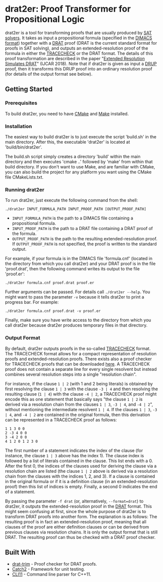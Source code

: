 # drat2er: Proof Transformer for Propositional Logic

drat2er is a tool for transforming proofs that are usually produced by [SAT solvers](https://en.wikipedia.org/wiki/Boolean_satisfiability_problem). It takes as input a propositional formula (specified in the [DIMACS format](http://www.satcompetition.org/2009/format-benchmarks2009.html)) together with a [DRAT](https://arxiv.org/pdf/1610.06229.pdf) proof (DRAT is the current standard format for proofs in SAT solving), and outputs an extended-resolution proof of the formula in either the [TRACECHECK](http://fmv.jku.at/tracecheck/README.tracecheck) or the DRAT format. The details of this proof transformation are described in the paper "[Extended Resolution Simulates DRAT](http://www.cs.utexas.edu/users/marijn/publications/ijcar18.pdf)" (IJCAR 2018). Note that if drat2er is given as input a [DRUP](http://www.cs.utexas.edu/~marijn/drup) proof, then it transforms this DRUP proof into an ordinary resolution proof (for details of the output format see below).

## Getting Started

### Prerequisites

To build drat2er, you need to have [CMake](https://cmake.org/) and [Make](https://www.gnu.org/software/make/) installed.

### Installation

The easiest way to build drat2er is to just execute the script 'build.sh' in the main directory. After this, the executable 'drat2er' is located at 'build/bin/drat2er'.

The build.sh script simply creates a directory 'build' within the main directory and then executes 'cmake ..' followed by 'make' from within that build directory. If you don't want to use Make, and are familiar with CMake, you can also build the project for any platform you want using the CMake file CMakeLists.txt.

### Running drat2er

To run drat2er, just execute the following command from the shell: 

`./drat2er INPUT_FORMULA_PATH INPUT_PROOF_PATH [OUTPUT_PROOF_PATH]`

* `INPUT_FORMULA_PATH` is the path to a DIMACS file containing a propositional formula.
* `INPUT_PROOF_PATH` is the path to a DRAT file containing a DRAT proof of the formula.
* `OUTPUT_PROOF_PATH` is the path to the resulting extended-resolution proof. If `OUTPUT_PROOF_PATH` is not specified, the proof is written to the standard output.

For example, if your formula is in the DIMACS file 'formula.cnf' (located in the directory from which you call drat2er) and your DRAT proof is in the file 'proof.drat', then the following command writes its output to the file 'proof.er':

`./drat2er formula.cnf proof.drat proof.er`

Further arguments can be passed. For details call `./drat2er --help`.
You might want to pass the parameter `-v` because it tells drat2er to print a progress bar. For example:

`./drat2er formula.cnf proof.drat -v proof.er`

Finally, make sure you have write access to the directory from which you call drat2er because drat2er produces temporary files in that directory.

### Output Format

By default, drat2er outputs proofs in the so-called [TRACECHECK](http://fmv.jku.at/tracecheck/README.tracecheck) format. The TRACECHECK format allows for a compact representation of resolution proofs and extended-resolution proofs. There exists also a proof checker for TRACECHECK proofs that can be downloaded [here](http://fmv.jku.at/tracecheck/). A TRACECHECK proof does not contain a separate line for every single resolvent but instead combines several resolution steps into a single "resolution chain".

For instance, if the clause `1 | 2` (with 1 and 2 being literals) is obtained by first resolving the clause `1 | 3` with the clause `-3 | 4` and then resolving the resulting clause (`1 | 4`) with the clause `-4 | 2`, a TRACECHECK proof might encode this as one statement that basically says "the clause `1 | 2` is derived via a resolution chain from the clauses `1 | 3`, `-3 | 4`, and `-4 | 2`", without mentioning the intermediate resolvent `1 | 4`. If the clauses `1 | 3`, `-3 | 4`, and `-4 | 2` are contained in the original formula, then this derivation can be represented in a TRACECHECK proof as follows:

	1 1 3 0 0
	2 -3 4 0 0
	3 -4 2 0 0
	4 1 2 0 1 2 3 0

The first number of a statement indicates the index of the clause (for instance, the clause `1 | 3` above has the index 1). The clause index is followed by a list of literals contained in the clause. This list ends with a 0. After the first 0, the indices of the clauses used for deriving the clause via a resolution chain are listed (the clause `1 | 2` above is derived via a resolution chain from the clauses with the indices 1, 2, and 3). If a clause is contained in the original formula or if it is a definition clause (in an extended-resolution proof) then this list of indices is empty. Finally, a second 0 indicates the end of a statement.

By passing the parameter `-f drat` (or, alternatively, `--format=drat`) to drat2er, it outputs the extended-resolution proof in the [DRAT](https://arxiv.org/pdf/1610.06229.pdf) format. This might seem confusing at first, since the whole purpose of drat2er is to transform DRAT proofs into another form. The explanation is as follows: The resulting proof is in fact an extended-resolution proof, meaning that all clauses of the proof are either definition clauses or can be derived from previous clauses via resolution chains. It is only the output format that is still DRAT. The resulting proof can thus be checked with a DRAT proof checker.

## Built With

* [drat-trim](https://github.com/marijnheule/drat-trim) - Proof checker for DRAT proofs.
* [Catch2](https://github.com/catchorg/Catch2) - Framework for unit testing.
* [CLI11](https://github.com/CLIUtils/CLI11) - Command line parser for C++11.
